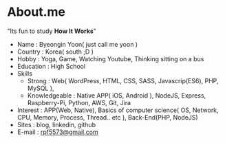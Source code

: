 # About.me

"Its fun to study **How It Works**"

* Name : Byeongin Yoon( just call me yoon )
* Country : Korea( south ;D )
* Hobby : Yoga, Game, Watching Youtube, Thinking sitting on a bus
* Education : High School
* Skills
  * Strong : Web( WordPress, HTML, CSS, SASS, Javascrip(ES6), PHP, MySQL ),
  * Knowledgeable : Native APP( iOS, Android ), NodeJS, Express, Raspberry-Pi, Python, AWS, Git, Jira
* Interest : APP(Web, Native), Basics of computer science( OS, Network, CPU, Memory, Process, Thread.. etc ), Back-End(PHP, NodeJS)
* Sites : blog, linkedin, github
* E-mail : rpf5573@gmail.com

